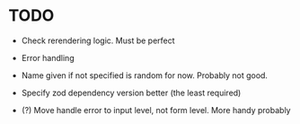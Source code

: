 # TODO

- Check rerendering logic. Must be perfect

- Error handling

- Name given if not specified is random for now. Probably not good.

- Specify zod dependency version better (the least required)

- (?) Move handle error to input level, not form level. More handy probably
